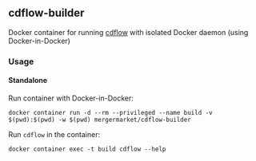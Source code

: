## cdflow-builder

Docker container for running [cdflow](https://mergermarket.github.io/cdflow/) with isolated Docker daemon (using Docker-in-Docker)

### Usage

#### Standalone

Run container with Docker-in-Docker:
```
docker container run -d --rm --privileged --name build -v $(pwd):$(pwd) -w $(pwd) mergermarket/cdflow-builder
```

Run `cdflow` in the container:
```
docker container exec -t build cdflow --help
```
